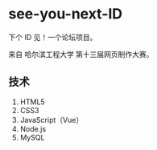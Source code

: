 # see-you-next-ID
下个 ID 见！一个论坛项目。

来自 哈尔滨工程大学 第十三届网页制作大赛。

## 技术

1. HTML5
2. CSS3
3. JavaScript（Vue）
4. Node.js
5. MySQL